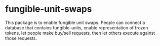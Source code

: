 # fungible-unit-swaps
This package is to enable fungible unit swaps.  People can connect a database that contains fungible-units, enable representation of frozen tokens, let people make buy/sell requests, then let others execute against those requests.
